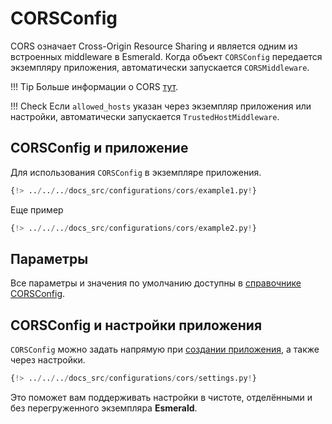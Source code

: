# CORSConfig

CORS означает Cross-Origin Resource Sharing и является одним из встроенных middleware в Esmerald.
Когда объект `CORSConfig` передается экземпляру приложения, автоматически запускается `CORSMiddleware`.

!!! Tip
    Больше информации о CORS
    <a href="https://developer.mozilla.org/en-US/docs/Web/HTTP/CORS" target='_blank'>тут</a>.

!!! Check
    Если `allowed_hosts` указан через экземпляр приложения или настройки, автоматически запускается
    `TrustedHostMiddleware`.


## CORSConfig и приложение

Для использования `CORSConfig` в экземпляре приложения.

```python hl_lines="4 7"
{!> ../../../docs_src/configurations/cors/example1.py!}
```

Еще пример

```python hl_lines="4-6 9"
{!> ../../../docs_src/configurations/cors/example2.py!}
```

## Параметры

Все параметры и значения по умолчанию доступны в [справочнике CORSConfig](../references/configurations/cors.md).

## CORSConfig и настройки приложения

`CORSConfig` можно задать напрямую при [создании приложения](#corsconfig-and-application), а также через настройки.

```python
{!> ../../../docs_src/configurations/cors/settings.py!}
```

Это поможет вам поддерживать настройки в чистоте, отделёнными и без перегруженного экземпляра **Esmerald**.
